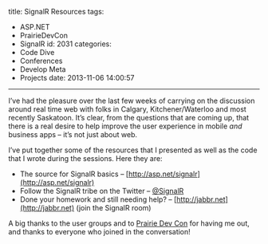 title: SignalR Resources
tags:
  - ASP.NET
  - PrairieDevCon
  - SignalR
id: 2031
categories:
  - Code Dive
  - Conferences
  - Develop Meta
  - Projects
date: 2013-11-06 14:00:57
---

I’ve had the pleasure over the last few weeks of carrying on the discussion around real time web with folks in Calgary, Kitchener/Waterloo and most recently Saskatoon. It’s clear, from the questions that are coming up, that there is a real desire to help improve the user experience in mobile _and_ business apps – it’s not just about web.

I’ve put together some of the resources that I presented as well as the code that I wrote during the sessions. Here they are:

*   The source for SignalR basics – [http://asp.net/signalr](http://asp.net/signalr)
*   Follow the SignalR tribe on the Twitter – [@SignalR](https://twitter.com/SignalR)
*   Done your homework and still needing help? – [http://jabbr.net](http://jabbr.net) (join the SignalR room) 

A big thanks to the user groups and to [Prairie Dev Con](http://prairiedevcon.com/) for having me out, and thanks to everyone who joined in the conversation!